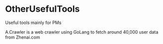 # OtherUsefulTools
Useful tools mainly for PMs

A.Crawler is a web crawler using GoLang to fetch around 40,000 user data from Zhenai.com
